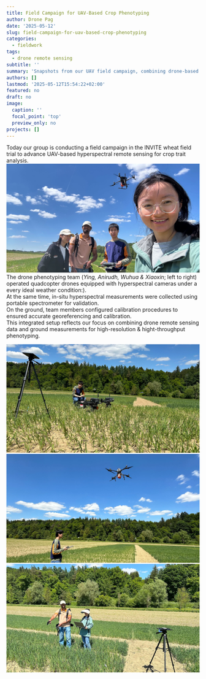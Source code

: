 ```yaml
---
title: Field Campaign for UAV-Based Crop Phenotyping
author: Drone Pag
date: '2025-05-12'
slug: field-campaign-for-uav-based-crop-phenotyping
categories:
  - fieldwork
tags:
  - drone remote sensing
subtitle: ''
summary: 'Snapshots from our UAV field campaign, combining drone-based hyperspectral imaging with in-situ measurements.'
authors: []
lastmod: '2025-05-12T15:54:22+02:00'
featured: no
draft: no
image:
  caption: ''
  focal_point: 'top'
  preview_only: no
projects: []
---
```


Today our group is conducting a field campaign in the INVITE wheat field trial to advance UAV-based hyperspectral remote sensing for crop trait analysis.
![Xiaoxin et al selfie with drone](images/IMG_1110.jpg)
The drone phenotyping team (*Ying, Anirudh, Wuhua & Xiaoxin*; left to right) operated quadcopter drones equipped with hyperspectral cameras under a every ideal weather condition:).  
At the same time, in-situ hyperspectral measurements were collected using portable spectrometer for validation.  
On the ground, team members configured calibration procedures to ensured accurate georeferencing and calibration.  
This integrated setup reflects our focus on combining drone remote sensing data and ground measurements for high-resolution & hight-throughput phenotyping.

![Preparing drones and cameras](images/IMG_1114.jpg)
![Wuhua pilot](images/IMG_1106.jpg)
![ASD canopy measurement](images/IMG_1090.jpg)
